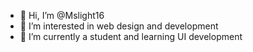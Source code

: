 - 👋 Hi, I’m @Mslight16
- 👀 I’m interested in web design and development
- 🌱 I’m currently a student and learning UI development
 


<!---
Mslight16/Mslight16 is a ✨ special ✨ repository because its `README.md` (this file) appears on your GitHub profile.
You can click the Preview link to take a look at your changes.
--->
